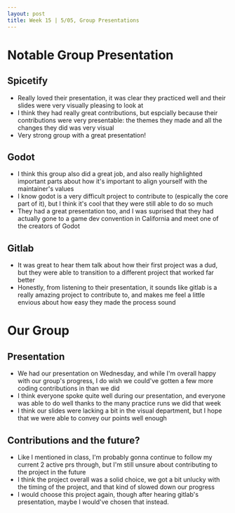 ```yaml
---
layout: post
title: Week 15 | 5/05, Group Presentations
---
```

# Notable Group Presentation

## Spicetify 
- Really loved their presentation, it was clear they practiced well and their slides were very visually pleasing to look at
- I think they had really great contributions, but espcially because their contributions were very presentable: the themes they made and all the changes they did was very visual 
- Very strong group with a great presentation!
 <!--more-->
## Godot
- I think this group also did a great job, and also really highlighted important parts about how it's important to align yourself with the maintainer's values 
- I know godot is a very difficult project to contribute to (espically the core part of it), but I think it's cool that they were still able to do so much
- They had a great presentation too, and I was suprised that they had actually gone to a game dev convention in California and meet one of the creators of Godot

## Gitlab
- It was great to hear them talk about how their first project was a dud, but they were able to transition to a different project that worked far better
- Honestly, from listening to their presentation, it sounds like gitlab is a really amazing project to contribute to, and makes me feel a little envious about how easy they made the process sound


# Our Group 


## Presentation
- We had our presentation on Wednesday, and while I'm overall happy with our group's progress, I do wish we could've gotten a few more coding contributions in than we did
- I think everyone spoke quite well during our presentation, and everyone was able to do well thanks to the many practice runs we did that week 
- I think our slides were lacking a bit in the visual department, but I hope that we were able to convey our points well enough 


## Contributions and the future?
- Like I mentioned in class, I'm probably gonna continue to follow my current 2 active prs through, but I'm still unsure about contributing to the project in the future 
- I think the project overall was a solid choice, we got a bit unlucky with the timing of the project, and that kind of slowed down our progress
- I would choose this project again, though after hearing gitlab's presentation, maybe I would've chosen that instead. 



